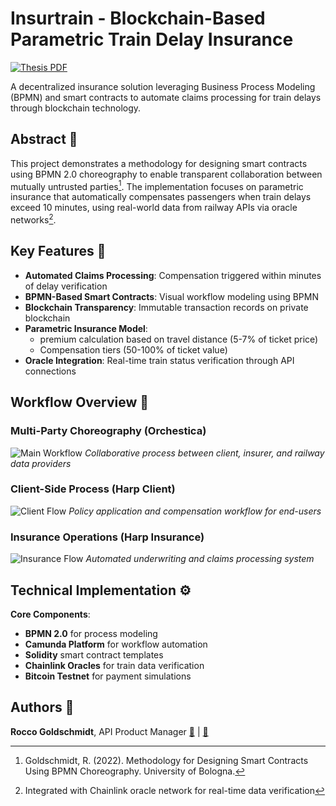 # Insurtrain - Blockchain-Based Parametric Train Delay Insurance

[![Thesis PDF](https://img.shields.io/badge/Thesis-PDF-blue)](https://github.com/roccogold/insurtrain_thesis/blob/main/master_thesis_project.pdf)

A decentralized insurance solution leveraging Business Process Modeling (BPMN) and smart contracts to automate claims processing for train delays through blockchain technology.

## Abstract 📄
This project demonstrates a methodology for designing smart contracts using BPMN 2.0 choreography to enable transparent collaboration between mutually untrusted parties[^1]. The implementation focuses on parametric insurance that automatically compensates passengers when train delays exceed 10 minutes, using real-world data from railway APIs via oracle networks[^2].

[^1]: Goldschmidt, R. (2022). Methodology for Designing Smart Contracts Using BPMN Choreography. University of Bologna.
[^2]: Integrated with Chainlink oracle network for real-time data verification

## Key Features 🔑
- **Automated Claims Processing**: Compensation triggered within minutes of delay verification
- **BPMN-Based Smart Contracts**: Visual workflow modeling using BPMN
- **Blockchain Transparency**: Immutable transaction records on private blockchain
- **Parametric Insurance Model**: 
  - premium calculation based on travel distance (5-7% of ticket price)
  - Compensation tiers (50-100% of ticket value)
- **Oracle Integration**: Real-time train status verification through API connections

## Workflow Overview 🔄
### Multi-Party Choreography (Orchestica)
![Main Workflow](https://user-images.githubusercontent.com/95515159/182446946-98669048-1d7f-42f3-a438-6a600cc3c2cf.png)
*Collaborative process between client, insurer, and railway data providers*

### Client-Side Process (Harp Client)
![Client Flow](https://user-images.githubusercontent.com/95515159/182563344-d1284e73-4539-48d9-9071-a1c374bc824d.png)
*Policy application and compensation workflow for end-users*

### Insurance Operations (Harp Insurance)
![Insurance Flow](https://user-images.githubusercontent.com/95515159/182563363-713fd565-b682-4d5f-b70a-bb372e20573c.png)
*Automated underwriting and claims processing system*

## Technical Implementation ⚙️
**Core Components**:
- **BPMN 2.0** for process modeling
- **Camunda Platform** for workflow automation
- **Solidity** smart contract templates
- **Chainlink Oracles** for train data verification
- **Bitcoin Testnet** for payment simulations


## Authors 👥
**Rocco Goldschmidt**, API Product Manager
[📧](mailto:roccogold23@gmail.com) | [💼](https://www.linkedin.com/in/roccogoldschmidt/) 
